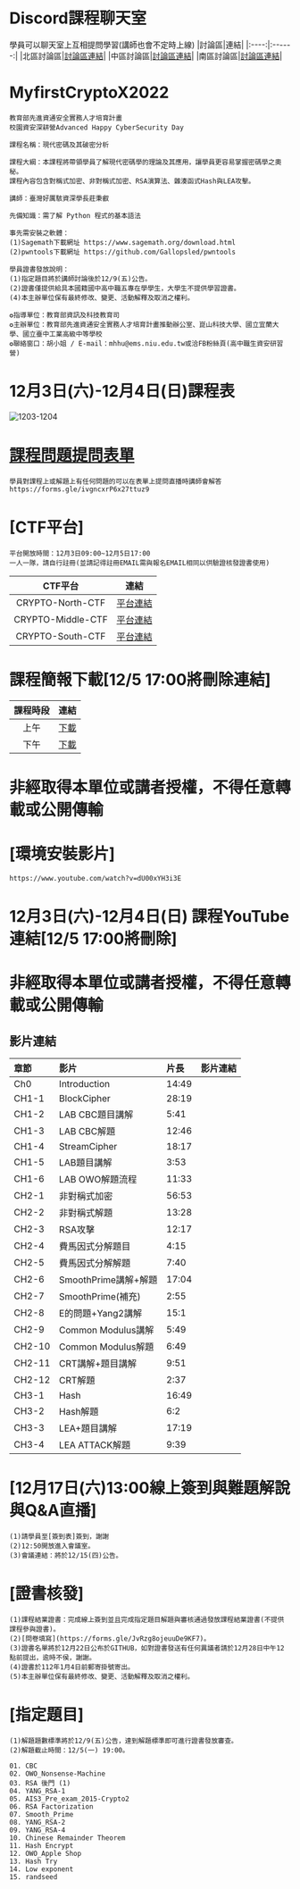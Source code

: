 # Discord課程聊天室
學員可以聊天室上互相提問學習(講師也會不定時上線)
|討論區|連結|
|:----:|:------:|
|北區討論區|[討論區連結](https://discord.gg/TvPuQPHC)|
|中區討論區|[討論區連結](https://discord.gg/yDC5YhPQ)|
|南區討論區|[討論區連結](https://discord.gg/MUSxM6rE)|


# MyfirstCryptoX2022
```
教育部先進資通安全實務人才培育計畫
校園資安深耕營Advanced Happy CyberSecurity Day

課程名稱：現代密碼及其破密分析

課程大綱：本課程將帶領學員了解現代密碼學的理論及其應用，讓學員更容易掌握密碼學之奧秘。
課程內容包含對稱式加密、非對稱式加密、RSA演算法、雜湊函式Hash與LEA攻擊。

講師：臺灣好厲駭資深學長莊秉叡

先備知識：需了解 Python 程式的基本語法

事先需安裝之軟體：
(1)Sagemath下載網址 https://www.sagemath.org/download.html           
(2)pwntools下載網址 https://github.com/Gallopsled/pwntools

學員證書發放說明：
(1)指定題目將於講師討論後於12/9(五)公告。
(2)證書僅提供給具本國籍國中高中職五專在學學生，大學生不提供學習證書。
(4)本主辦單位保有最終修改、變更、活動解釋及取消之權利。

✪指導單位：教育部資訊及科技教育司
✪主辦單位：教育部先進資通安全實務人才培育計畫推動辦公室、崑山科技大學、國立宜蘭大學、國立臺中工業高級中等學校
✪聯絡窗口：胡小姐 / E-mail：mhhu@ems.niu.edu.tw或洽FB粉絲頁(高中職生資安研習營)
```


# 12月3日(六)-12月4日(日)課程表
![1203-1204](https://user-images.githubusercontent.com/104486900/201089564-9847df93-a26c-490d-b6fb-f6279f29ac19.png)


# [課程問題提問表單](https://forms.gle/ivgncxrP6x27ttuz9)
```
學員對課程上或解題上有任何問題的可以在表單上提問直播時講師會解答
https://forms.gle/ivgncxrP6x27ttuz9
```


# [CTF平台]
```
平台開放時間：12月3日09:00~12月5日17:00
一人一隊，請自行註冊(並請記得註冊EMAIL需與報名EMAIL相同以供驗證核發證書使用)
```
|CTF平台|連結|
|:----:|:------:|
|CRYPTO-North-CTF|[平台連結](http://140.110.112.213)|
|CRYPTO-Middle-CTF|[平台連結](http://140.110.112.217)|
|CRYPTO-South-CTF|[平台連結](http://140.110.112.219)|


# 課程簡報下載[12/5 17:00將刪除連結]
|課程時段|連結|
|:----:|:------:|
|上午|[下載](https://github.com/MyFirstSecurity2020/MyfirstCryptoX2022/blob/main/%E7%8F%BE%E4%BB%A3%E5%AF%86%E7%A2%BC%E5%8F%8A%E5%85%B6%E7%A0%B4%E5%AF%86%E5%88%86%E6%9E%90%E8%AA%B2%E7%A8%8B%E7%B0%A1%E5%A0%B1-%E4%B8%8A%E5%8D%88.pdf)|
|下午|[下載](https://github.com/MyFirstSecurity2020/MyfirstCryptoX2022/blob/main/%E7%8F%BE%E4%BB%A3%E5%AF%86%E7%A2%BC%E5%8F%8A%E5%85%B6%E7%A0%B4%E5%AF%86%E5%88%86%E6%9E%90%E8%AA%B2%E7%A8%8B%E7%B0%A1%E5%A0%B1-%E4%B8%8B%E5%8D%88.pdf)|


# 非經取得本單位或講者授權，不得任意轉載或公開傳輸


# [環境安裝影片]
```
https://www.youtube.com/watch?v=dU00xYH3i3E
```


# 12月3日(六)-12月4日(日) 課程YouTube連結[12/5 17:00將刪除]

# 非經取得本單位或講者授權，不得任意轉載或公開傳輸

## 影片連結
|章節|影片|片長|影片連結|
|:----|:------|:----|:-------------|
|Ch0|Introduction|14:49||
|CH1-1|BlockCipher|28:19||
|CH1-2|LAB CBC題目講解|5:41||
|CH1-3|LAB CBC解題|12:46||
|CH1-4|StreamCipher|18:17||
|CH1-5|LAB題目講解|3:53||
|CH1-6|LAB OWO解題流程|11:33||
|CH2-1|非對稱式加密|56:53||
|CH2-2|非對稱式解題|13:28||
|CH2-3|RSA攻擊|12:17||
|CH2-4|費馬因式分解題目|4:15||
|CH2-5|費馬因式分解解題|7:40||
|CH2-6|SmoothPrime講解+解題|17:04||
|CH2-7|SmoothPrime(補充)|2:55||
|CH2-8|E的問題+Yang2講解|15:1||
|CH2-9|Common Modulus講解|5:49||
|CH2-10|Common Modulus解題|6:49||
|CH2-11|CRT講解+題目講解|9:51||
|CH2-12|CRT解題|2:37||
|CH3-1|Hash|16:49||
|CH3-2|Hash解題|6:2||
|CH3-3|LEA+題目講解|17:19||
|CH3-4|LEA ATTACK解題|9:39||


# [12月17日(六)13:00線上簽到與難題解說與Q&A直播]
```
(1)請學員至[簽到表]簽到，謝謝
(2)12:50開放進入會議室。
(3)會議連結：將於12/15(四)公告。 
```


# [證書核發]
```
(1)課程結業證書：完成線上簽到並且完成指定題目解題與審核通過發放課程結業證書(不提供課程參與證書)。
(2)[問卷填寫](https://forms.gle/JvRzg8ojeuuDe9KF7)。
(3)證書名單將於12月22日公布於GITHUB，如對證書發送有任何異議者請於12月28日中午12點前提出，逾時不侯，謝謝。
(4)證書於112年1月4日前郵寄掛號寄出。
(5)本主辦單位保有最終修改、變更、活動解釋及取消之權利。 
```


# [指定題目]
```
(1)解題題數標準將於12/9(五)公告，達到解題標準即可進行證書發放審查。
(2)解題截止時間：12/5(一) 19:00。

01. CBC
02. OWO_Nonsense-Machine
03. RSA 後門 (1)
04. YANG_RSA-1
05. AIS3_Pre_exam_2015-Crypto2
06. RSA Factorization
07. Smooth_Prime
08. YANG_RSA-2
09. YANG_RSA-4
10. Chinese Remainder Theorem
11. Hash Encrypt
12. OWO_Apple Shop
13. Hash Try
14. Low exponent
15. randseed
```
